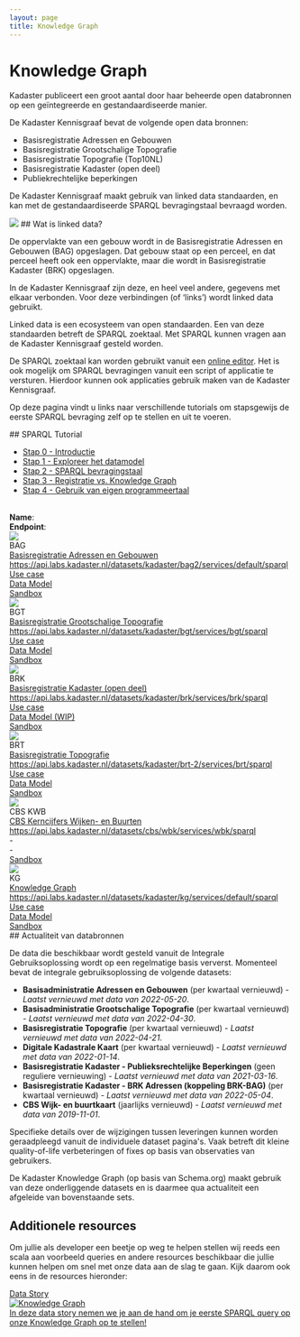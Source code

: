 ```yaml
---
layout: page
title: Knowledge Graph
---
```


# Knowledge Graph

Kadaster publiceert een groot aantal door haar beheerde open
databronnen op een geïntegreerde en gestandaardiseerde manier.

De Kadaster Kennisgraaf bevat de volgende open data bronnen:

- Basisregistratie Adressen en Gebouwen
- Basisregistratie Grootschalige Topografie
- Basisregistratie Topografie (Top10NL)
- Basisregistratie Kadaster (open deel)
- Publiekrechtelijke beperkingen

De Kadaster Kennisgraaf maakt gebruik van linked data standaarden, en
kan met de gestandaardiseerde SPARQL bevragingstaal bevraagd worden.

<img class="developerpageIcon" src="/assets/images/linked-data_icon.png"> 
## Wat is linked data?

De oppervlakte van een gebouw wordt in de Basisregistratie Adressen en
Gebouwen (BAG) opgeslagen.  Dat gebouw staat op een perceel, en dat
perceel heeft ook een oppervlakte, maar die wordt in Basisregistratie
Kadaster (BRK) opgeslagen.

In de Kadaster Kennisgraaf zijn deze, en heel veel andere, gegevens
met elkaar verbonden.  Voor deze verbindingen (of ‘links’) wordt
linked data gebruikt.

Linked data is een ecosysteem van open standaarden.  Een van deze
standaarden betreft de SPARQL zoektaal.  Met SPARQL kunnen vragen aan
de Kadaster Kennisgraaf gesteld worden.

De SPARQL zoektaal kan worden gebruikt vanuit een [online
editor](#todo).  Het is ook mogelijk om SPARQL bevragingen vanuit een
script of applicatie te versturen.  Hierdoor kunnen ook applicaties
gebruik maken van de Kadaster Kennisgraaf.

Op deze pagina vindt u links naar verschillende tutorials om
stapsgewijs de eerste SPARQL bevraging zelf op te stellen en uit te
voeren.

<div class="textbox" markdown="1">
## SPARQL Tutorial

- [Stap 0 - Introductie](/developer/sparql/tutorial/0-Introductie)
- [Stap 1 - Exploreer het datamodel](/developer/sparql/tutorial/1-Exploreer-het-datamodel)
- [Stap 2 - SPARQL bevragingstaal](/developer/sparql/tutorial/2-SPARQL)
- [Stap 3 - Registratie vs. Knowledge Graph](/developer/sparql/tutorial/3-Registratie-vs-Knowledge-Graph)
- [Stap 4 - Gebruik van eigen programmeertaal](/developer/sparql/tutorial/4-Gebruik-eigen-programmeertaal)
</div>

<br/>

<div class="endpointContainer mobileHidden">
  <div><b>Name</b>:</div>
  <div><b>Endpoint</b>:</div>
  <div></div>
  <div></div>
  <div></div>
</div>
<div class="endpointContainer">
  <div class="endpointContainer_title mobileSpan">
    <img class="endpointContainerTitle_image" src="/assets/images/linked-data_icon.png">
    <div>
      <div class="endpointContainerTitle_maintext">BAG</div>
      <div class="endpointContainerTitle_subtext"><a href="https://data.labs.kadaster.nl/kadaster/bag2/">Basisregistratie Adressen en Gebouwen</a></div>
    </div>
  </div>
  <div class="mobileSpan"><a href="https://bag2.basisregistraties.overheid.nl/sparql">https://api.labs.kadaster.nl/datasets/kadaster/bag2/services/default/sparql</a></div>
  <div class="endpointContainer_center"><a href="/cases/bag-ld">Use case</a></div>
  <div class="endpointContainer_center"><a href="https://kadaster.wvr.io/bag2-0">Data Model</a></div>
  <div class="endpointContainer_center"><a href="https://bag2.basisregistraties.overheid.nl/sparql">Sandbox</a></div>
</div>
<div class="endpointContainer">
  <div class="endpointContainer_title mobileSpan">
    <img class="endpointContainerTitle_image" src="/assets/images/linked-data_icon.png">
    <div>
      <div class="endpointContainerTitle_maintext">BGT</div>
      <div class="endpointContainerTitle_subtext"><a href="https://data.labs.kadaster.nl/kadaster/bgt">Basisregistratie Grootschalige Topografie</a></div>
    </div>
  </div>
  <div class="mobileSpan"><a href="https://bgt.basisregistraties.overheid.nl/sparql">https://api.labs.kadaster.nl/datasets/kadaster/bgt/services/bgt/sparql</a></div>
  <div class="endpointContainer_center"><a href="/cases/bgt-ld">Use case</a></div>
  <div class="endpointContainer_center"><a href="https://kadaster.wvr.io/bgt">Data Model</a></div>
  <div class="endpointContainer_center"><a href="https://bgt.basisregistraties.overheid.nl/sparql">Sandbox</a></div>
</div>
<div class="endpointContainer">
  <div class="endpointContainer_title mobileSpan">
    <img class="endpointContainerTitle_image" src="/assets/images/linked-data_icon.png">
    <div>
      <div class="endpointContainerTitle_maintext">BRK</div>
      <div class="endpointContainerTitle_subtext"><a href="https://data.labs.kadaster.nl/kadaster/brk">Basisregistratie Kadaster (open deel)</a></div>
    </div>
  </div>
  <div class="mobileSpan"><a href="https://bgt.basisregistraties.overheid.nl/sparql">https://api.labs.kadaster.nl/datasets/kadaster/brk/services/brk/sparql</a></div>
  <div class="endpointContainer_center"><a href="/cases/brk-ld">Use case</a></div>
  <div class="endpointContainer_center"><a href="https://kadaster.wvr.io/brk-pb/home">Data Model (WIP)</a></div>
  <div class="endpointContainer_center"><a href="https://data.labs.kadaster.nl/kadaster/brk/sparql/default">Sandbox</a></div>
</div>
<div class="endpointContainer">
  <div class="endpointContainer_title mobileSpan">
    <img class="endpointContainerTitle_image" src="/assets/images/linked-data_icon.png">
    <div>
      <div class="endpointContainerTitle_maintext">BRT</div>
      <div class="endpointContainerTitle_subtext"><a href="https://data.labs.kadaster.nl/kadaster/brt-2">Basisregistratie Topografie</a></div>
    </div>
  </div>
  <div class="mobileSpan"><a href="https://api.labs.kadaster.nl/datasets/kadaster/brt-2/services/brt/sparql">https://api.labs.kadaster.nl/datasets/kadaster/brt-2/services/brt/sparql</a></div>
  <div class="endpointContainer_center"><a href="/cases/brt-ld">Use case</a></div>
  <div class="endpointContainer_center"><a href="https://kadaster.wvr.io/brt-ld">Data Model</a></div>
  <div class="endpointContainer_center"><a href="https://data.labs.kadaster.nl/kadaster/brt-2/sparql/brt">Sandbox</a></div>
</div>
<div class="endpointContainer">
  <div class="endpointContainer_title mobileSpan">
    <img class="endpointContainerTitle_image" src="/assets/images/linked-data_icon.png">
    <div>
      <div class="endpointContainerTitle_maintext">CBS KWB</div>
      <div class="endpointContainerTitle_subtext"><a href="https://data.labs.kadaster.nl/cbs/wbk/">CBS Kerncijfers Wijken- en Buurten</a></div>
    </div>
  </div>
  <div class="mobileSpan"><a href="https://api.labs.kadaster.nl/datasets/cbs/wbk/services/wbk/sparql">https://api.labs.kadaster.nl/datasets/cbs/wbk/services/wbk/sparql</a></div>
  <div class="endpointContainer_center">-</div>
  <div class="endpointContainer_center">-</div>
  <div class="endpointContainer_center"><a href="https://data.labs.kadaster.nl/cbs/wbk/sparql/wbk">Sandbox</a></div>
</div>
<div class="endpointContainer">
  <div class="endpointContainer_title mobileSpan">
    <img class="endpointContainerTitle_image" src="/assets/images/linked-data_icon.png">
    <div>
      <div class="endpointContainerTitle_maintext">KG</div>
      <div class="endpointContainerTitle_subtext"><a href="https://data.labs.kadaster.nl/kadaster/kg/">Knowledge Graph</a></div>
    </div>
  </div>
  <div class="mobileSpan"><a href="https://api.labs.kadaster.nl/datasets/kadaster/kg/services/default/sparql">https://api.labs.kadaster.nl/datasets/kadaster/kg/services/default/sparql</a></div>
  <div class="endpointContainer_center"><a href="https://data.labs.kadaster.nl/igo/-/stories/user-story">Use case</a></div>
  <div class="endpointContainer_center"><a href="https://kadaster.wvr.io/kg-kadaster/home">Data Model</a></div>
  <div class="endpointContainer_center"><a href="https://data.labs.kadaster.nl/kadaster/kg/sparql/default">Sandbox</a></div>
</div>

<div class="textbox" markdown="1">
## Actualiteit van databronnen

De data die beschikbaar wordt gesteld vanuit de Integrale Gebruiksoplossing wordt op een regelmatige basis ververst. Momenteel bevat de integrale gebruiksoplossing de volgende datasets:

- **Basisadministratie Adressen en Gebouwen** (per kwartaal vernieuwd) - *Laatst vernieuwd met data van 2022-05-20*.
- **Basisadministratie Grootschalige Topografie** (per kwartaal vernieuwd) - *Laatst vernieuwd met data van 2022-04-30*.
- **Basisregistratie Topografie** (per kwartaal vernieuwd) - *Laatst vernieuwd met data van 2022-04-21*.
- **Digitale Kadastrale Kaart** (per kwartaal vernieuwd) - *Laatst vernieuwd met data van 2022-01-14*.
- **Basisregistratie Kadaster - Publieksrechtelijke Beperkingen** (geen reguliere vernieuwing) - *Laatst vernieuwd met data van 2021-03-16*.
- **Basisregistratie Kadaster - BRK Adressen (koppeling BRK-BAG)** (per kwartaal vernieuwd) - *Laatst vernieuwd met data van 2022-05-04*.
- **CBS Wijk- en buurtkaart** (jaarlijks vernieuwd) - *Laatst vernieuwd met data van 2019-11-01*.

Specifieke details over de wijzigingen tussen leveringen kunnen worden geraadpleegd vanuit de individuele dataset pagina's. Vaak betreft dit kleine quality-of-life verbeteringen of fixes op basis van observaties van gebruikers.

De Kadaster Knowledge Graph (op basis van Schema.org) maakt gebruik van deze onderliggende datasets en is daarmee qua actualiteit een afgeleide van bovenstaande sets.
</div>

## Additionele resources

Om jullie als developer een beetje op weg te helpen stellen wij reeds een scala aan voorbeeld queries en andere resources beschikbaar die jullie kunnen helpen om snel met onze data aan de slag te gaan. Kijk daarom ook eens in de resources hieronder:

<div class="cards-wrapper">
  <a href="https://data.labs.kadaster.nl/kadaster/-/stories/algemene-queries-voor-kg-gebruik">
    <div class="card">
      <div class="card-type">Data Story</div>
      <img class="card-image" src="/assets/images/knowledge_graph.png" alt="Knowledge Graph">
      <div class="card-description">In deze data story nemen we je aan de hand om je eerste SPARQL query op onze Knowledge Graph op te stellen!</div>
    </div>
  </a>
</div>
